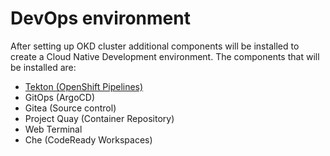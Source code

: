 # DevOps environment

<!--- cSpell:ignore  ArgoCD Gitea tekton -->

After setting up OKD cluster additional components will be installed to create a Cloud Native Development environment.  The components that will be installed are:

- [Tekton (OpenShift Pipelines)](pipelines.md)
- GitOps (ArgoCD)
- Gitea (Source control)
- Project Quay (Container Repository)
- Web Terminal
- Che (CodeReady Workspaces)

